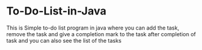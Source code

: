 # To-Do-List-in-Java
This is Simple to-do list program in java where you can add the task, remove the task and give a completion mark to the task after completion of task and you can also see the list of the tasks
